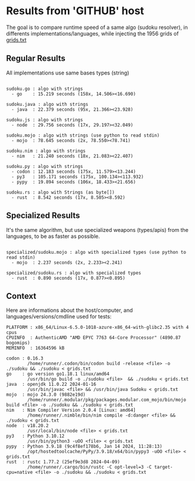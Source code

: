 # Results from 'GITHUB' host

The goal is to compare runtime speed of a same algo (sudoku resolver), in differents implementations/languages, while injecting the 1956 grids of [grids.txt](grids.txt)

## Regular Results

All implementations use same bases types (string)

```

sudoku.go : algo with strings
  - go    : 15.219 seconds (158x, 14.506><16.690)

sudoku.java : algo with strings
  - java  : 22.379 seconds (95x, 21.366><23.928)

sudoku.js : algo with strings
  - node  : 29.756 seconds (17x, 29.197><32.049)

sudoku.mojo : algo with strings (use python to read stdin)
  - mojo  : 78.645 seconds (2x, 78.550><78.741)

sudoku.nim : algo with strings
  - nim   : 21.240 seconds (18x, 21.083><22.407)

sudoku.py : algo with strings
  - codon : 12.183 seconds (175x, 11.579><13.244)
  - py3   : 105.171 seconds (175x, 100.134><113.932)
  - pypy  : 19.894 seconds (106x, 18.433><21.656)

sudoku.rs : algo with Strings (as byte[])
  - rust  : 8.542 seconds (17x, 8.505><8.592)

```

## Specialized Results

It's the same algorithm, but use specialized weapons (types/apis) from the languages, to be as faster as possible.

```

specialized/sudoku.mojo : algo with specialized types (use python to read stdin)
  - mojo  : 2.237 seconds (2x, 2.233><2.241)

specialized/sudoku.rs : algo with specialized types
  - rust  : 0.890 seconds (17x, 0.877><0.895)

```
## Context

Here are informations about the host/computer, and languages/versions/cmdline used for tests:
```
PLATFORM : x86_64/Linux-6.5.0-1018-azure-x86_64-with-glibc2.35 with 4 cpus
CPUINFO  : AuthenticAMD "AMD EPYC 7763 64-Core Processor" (4890.87 bogomips)
MEMINFO  : 16364596 kB

codon : 0.16.3
        /home/runner/.codon/bin/codon build -release <file> -o ./sudoku && ./sudoku < grids.txt
go    : go version go1.18.1 linux/amd64
        /usr/bin/go build -o ./sudoku <file>  && ./sudoku < grids.txt
java  : openjdk 11.0.22 2024-01-16
        /usr/bin/javac <file> && /usr/bin/java Sudoku < grids.txt
mojo  : mojo 24.3.0 (9882e19d)
        /home/runner/.modular/pkg/packages.modular.com_mojo/bin/mojo build <file> -o ./sudoku && ./sudoku < grids.txt
nim   : Nim Compiler Version 2.0.4 [Linux: amd64]
        /home/runner/.nimble/bin/nim compile -d:danger <file> && ./sudoku < grids.txt
node  : v18.20.2
        /usr/local/bin/node <file> < grids.txt
py3   : Python 3.10.12
        /usr/bin/python3 -uOO <file> < grids.txt
pypy  : Python 3.9.18 (9c4f8ef178b6, Jan 14 2024, 11:28:13)
        /opt/hostedtoolcache/PyPy/3.9.18/x64/bin/pypy3 -uOO <file> < grids.txt
rust  : rustc 1.77.2 (25ef9e3d8 2024-04-09)
        /home/runner/.cargo/bin/rustc -C opt-level=3 -C target-cpu=native <file> -o ./sudoku && ./sudoku < grids.txt

```


